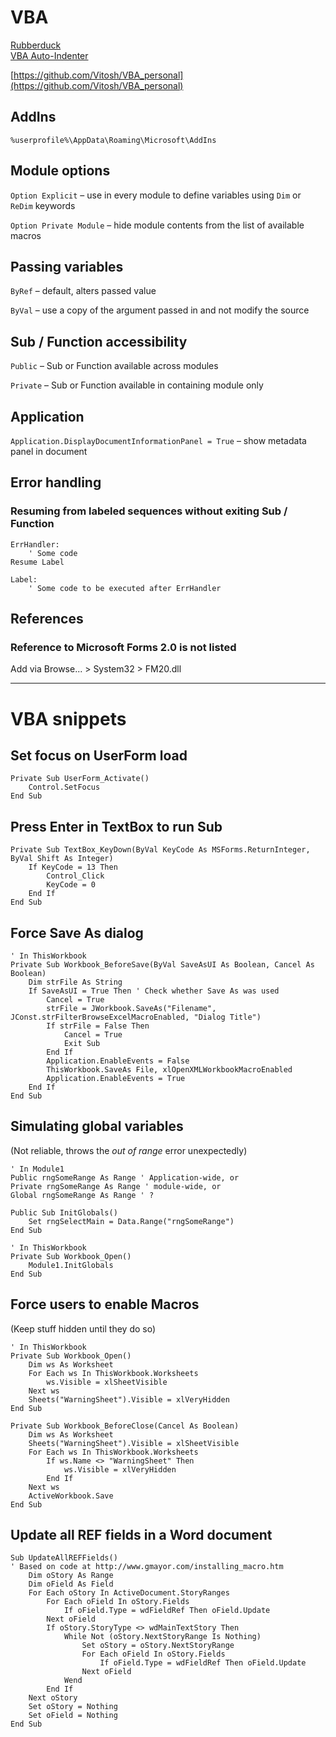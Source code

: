 # VBA 

[Rubberduck](http://rubberduckvba.com/)<br/>
[VBA Auto-Indenter](https://www.automateexcel.com/vba/code-formatter/)

[https://github.com/Vitosh/VBA_personal](https://github.com/Vitosh/VBA_personal)

## AddIns

`%userprofile%\AppData\Roaming\Microsoft\AddIns`


## Module options

`Option Explicit` – use in every module to define variables using `Dim` or `ReDim` keywords

`Option Private Module` – hide module contents from the list of available macros

## Passing variables

`ByRef` – default,  alters passed value

`ByVal` – use a copy of the argument passed in and not modify the source

## Sub / Function accessibility

`Public` – Sub or Function available across modules

`Private` – Sub or Function available in containing module only

## Application

`Application.DisplayDocumentInformationPanel = True` – show metadata panel in document

## Error handling

### Resuming from labeled sequences without exiting Sub / Function

    ErrHandler:
        ' Some code
    Resume Label

    Label:
        ' Some code to be executed after ErrHandler  

## References

### Reference to Microsoft Forms 2.0 is not listed

Add via Browse... > System32 > FM20.dll 

***

# VBA snippets

## Set focus on UserForm load

    Private Sub UserForm_Activate()
        Control.SetFocus
    End Sub

## Press Enter in TextBox to run Sub

    Private Sub TextBox_KeyDown(ByVal KeyCode As MSForms.ReturnInteger, ByVal Shift As Integer)
        If KeyCode = 13 Then
            Control_Click
            KeyCode = 0
        End If
    End Sub

## Force Save As dialog

    ' In ThisWorkbook
    Private Sub Workbook_BeforeSave(ByVal SaveAsUI As Boolean, Cancel As Boolean)
        Dim strFile As String
        If SaveAsUI = True Then ' Check whether Save As was used
            Cancel = True
            strFile = JWorkbook.SaveAs("Filename", JConst.strFilterBrowseExcelMacroEnabled, "Dialog Title")
            If strFile = False Then
                Cancel = True
                Exit Sub
            End If
            Application.EnableEvents = False 
            ThisWorkbook.SaveAs File, xlOpenXMLWorkbookMacroEnabled
            Application.EnableEvents = True
        End If
    End Sub

## Simulating global variables

(Not reliable, throws the _out of range_ error unexpectedly)

    ' In Module1
    Public rngSomeRange As Range ' Application-wide, or
    Private rngSomeRange As Range ' module-wide, or
    Global rngSomeRange As Range ' ?

    Public Sub InitGlobals()
        Set rngSelectMain = Data.Range("rngSomeRange")
    End Sub

    ' In ThisWorkbook
    Private Sub Workbook_Open()
        Module1.InitGlobals
    End Sub

## Force users to enable Macros

(Keep stuff hidden until they do so)

    ' In ThisWorkbook
    Private Sub Workbook_Open()
        Dim ws As Worksheet
        For Each ws In ThisWorkbook.Worksheets
            ws.Visible = xlSheetVisible
        Next ws
        Sheets("WarningSheet").Visible = xlVeryHidden
    End Sub

    Private Sub Workbook_BeforeClose(Cancel As Boolean)
        Dim ws As Worksheet
        Sheets("WarningSheet").Visible = xlSheetVisible
        For Each ws In ThisWorkbook.Worksheets
            If ws.Name <> "WarningSheet" Then
                ws.Visible = xlVeryHidden
            End If
        Next ws
        ActiveWorkbook.Save
    End Sub

## Update all REF fields in a Word document

    Sub UpdateAllREFFields()
    ' Based on code at http://www.gmayor.com/installing_macro.htm
        Dim oStory As Range
        Dim oField As Field
        For Each oStory In ActiveDocument.StoryRanges
            For Each oField In oStory.Fields
                If oField.Type = wdFieldRef Then oField.Update
            Next oField
            If oStory.StoryType <> wdMainTextStory Then
                While Not (oStory.NextStoryRange Is Nothing)
                    Set oStory = oStory.NextStoryRange
                    For Each oField In oStory.Fields
                        If oField.Type = wdFieldRef Then oField.Update			
                    Next oField
                Wend
            End If
        Next oStory
        Set oStory = Nothing
        Set oField = Nothing
    End Sub
